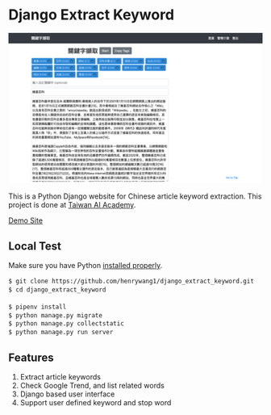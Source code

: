 # Django Extract Keyword
![Demo](demo.png)

This is a Python Django website for Chinese article keyword extraction.
This project is done at [Taiwan AI Academy](https://en.aiacademy.tw/).

[Demo Site](https://serene-stream-44779.herokuapp.com/)

## Local Test
Make sure you have Python [installed properly](http://install.python-guide.org). 

```sh
$ git clone https://github.com/henrywang1/django_extract_keyword.git
$ cd django_extract_keyword

$ pipenv install
$ python manage.py migrate
$ python manage.py collectstatic
$ python manage.py run server
```

## Features
1. Extract article keywords
2. Check Google Trend, and list related words
3. Django based user interface
4. Support user defined keyword and stop word

